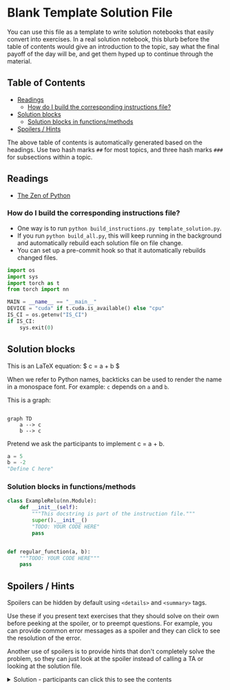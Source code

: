 

# Blank Template Solution File

You can use this file as a template to write solution notebooks that easily convert into exercises. In a real solution notebook, this blurb before the table of contents would give an introduction to the topic, say what the final payoff of the day will be, and get them hyped up to continue through the material.

## Table of Contents

- [Readings](#readings)
    - [How do I build the corresponding instructions file?](#how-do-i-build-the-corresponding-instructions-file)
- [Solution blocks](#solution-blocks)
    - [Solution blocks in functions/methods](#solution-blocks-in-functionsmethods)
- [Spoilers / Hints](#spoilers--hints)

The above table of contents is automatically generated based on the headings. Use two hash marks `##` for most topics, and three hash marks `###` for subsections within a topic.

## Readings

- [The Zen of Python](https://peps.python.org/pep-0020/)


### How do I build the corresponding instructions file?

- One way is to run `python build_instructions.py template_solution.py`.
- If you run `python build_all.py`, this will keep running in the background and automatically rebuild each solution file on file change.
- You can set up a pre-commit hook so that it automatically rebuilds changed files.


```python
import os
import sys
import torch as t
from torch import nn

MAIN = __name__ == "__main__"
DEVICE = "cuda" if t.cuda.is_available() else "cpu"
IS_CI = os.getenv("IS_CI")
if IS_CI:
    sys.exit(0)

```

## Solution blocks

This is an LaTeX equation: $ c = a + b $

When we refer to Python names, backticks can be used to render the name in a monospace font. For example: `c` depends on `a` and `b`.

This is a graph:

```mermaid

graph TD
    a --> c
    b --> c
```

Pretend we ask the participants to implement c = a + b.


```python
a = 5
b = -2
"Define C here"

```

### Solution blocks in functions/methods



```python
class ExampleRelu(nn.Module):
    def __init__(self):
        """This docstring is part of the instruction file."""
        super().__init__()
        "TODO: YOUR CODE HERE"
        pass


def regular_function(a, b):
    """TODO: YOUR CODE HERE"""
    pass

```

## Spoilers / Hints

Spoilers can be hidden by default using `<details>` and `<summary>` tags.

Use these if you present text exercises that they should solve on their own before peeking at the spoiler, or to preempt questions. For example, you can provide common error messages as a spoiler and they can click to see the resolution of the error.

Another use of spoilers is to provide hints that don't completely solve the problem, so they can just look at the spoiler instead of calling a TA or looking at the solution file.

<details>

<summary>Solution - participants can click this to see the contents </summary>

This is the inside of the solution block.

You can still use equations like $ y = ax $ and Markdown like **bold** in here.

</details>

